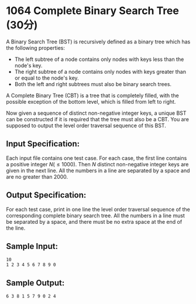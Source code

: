 # 1064 Complete Binary Search Tree (30分)

A Binary Search Tree (BST) is recursively defined as a binary tree which has the following properties:

- The left subtree of a node contains only nodes with keys less than the node's key.
- The right subtree of a node contains only nodes with keys greater than or equal to the node's key.
- Both the left and right subtrees must also be binary search trees.

A Complete Binary Tree (CBT) is a tree that is completely filled, with the possible exception of the bottom level, which is filled from left to right.

Now given a sequence of distinct non-negative integer keys, a unique BST can be constructed if it is required that the tree must also be a CBT. You are supposed to output the level order traversal sequence of this BST.

## Input Specification:
Each input file contains one test case. For each case, the first line contains a positive integer $N (≤1000)$. Then $N$ distinct non-negative integer keys are given in the next line. All the numbers in a line are separated by a space and are no greater than 2000.

## Output Specification:
For each test case, print in one line the level order traversal sequence of the corresponding complete binary search tree. All the numbers in a line must be separated by a space, and there must be no extra space at the end of the line.

## Sample Input:
```
10
1 2 3 4 5 6 7 8 9 0
```

## Sample Output:
```
6 3 8 1 5 7 9 0 2 4
```
